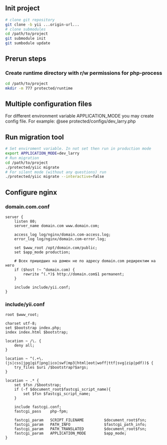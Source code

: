 ## Init project
```bash
# clone git repository
git clone -b yii ...origin-url...
# clone submodules
cd /path/to/project
git submodule init
git sumbodule update
```

## Prerun steps
### Create runtime directory with r/w permissions for php-process
```bash
cd /path/to/project
mkdir -m 777 protected/runtime
```

## Multiple configuration files
For different environment variable APPLICATION_MODE you may create config file.
For example: @see protected/configs/dev_larry.php

## Run migration tool
```bash
# Set enviroment variable. In not set then run in production mode
export APPLICATION_MODE=dev_larry
# Run migration
cd /path/to/project
./protected/yiic migrate
# For silent mode (without any questions) run
./protected/yiic migrate --interactive=false
```

## Configure nginx
### domain.com.conf
```nginx
server {
	listen 80;
	server_name domain.com www.domain.com;

	access_log log/nginx/domain.com-access.log;
	error_log log/nginx/domain.com-error.log;

	set $www_root /opt/domain.com/public;
	set $app_mode production;

	# Всех пришедших на домен не по адресу domain.com редиректим на него
	if ($host !~ ^domain.com) {
		rewrite ^(.*)$ http://domain.com$1 permanent;
	}

	include include/yii.conf;
}
```
### include/yii.conf
```nginx
root $www_root;

charset utf-8;
set $bootstrap index.php;
index index.html $bootstrap;

location ~ /\. {
	deny all;
}

location ~ ^(.+\.(js|css|jpg|gif|png|ico|swf|mp3|html|eot|woff|ttf|svg|zip|pdf))$ {
	try_files $uri /$bootstrap?$args;
}

location ~ .* {
	set $fsn /$bootstrap;
	if (-f $document_root$fastcgi_script_name){
		set $fsn $fastcgi_script_name;
	}

	include fastcgi.conf;
	fastcgi_pass    php-fpm;

	fastcgi_param   SCRIPT_FILENAME         $document_root$fsn;
	fastcgi_param   PATH_INFO               $fastcgi_path_info;
	fastcgi_param   PATH_TRANSLATED         $document_root$fsn;
	fastcgi_param   APPLICATION_MODE        $app_mode;
}
```
